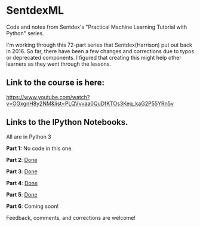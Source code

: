 # SentdexML
Code and notes from Sentdex's "Practical Machine Learning Tutorial with Python" series. 

I'm working through this 72-part series that Sentdex(Harrison) put out back in 2016. So far, there have been a few changes and corrections due to typos or deprecated components. I figured that creating this might help other learners as they went through the lessons. 

## Link to the course is here:

https://www.youtube.com/watch?v=OGxgnH8y2NM&list=PLQVvvaa0QuDfKTOs3Keq_kaG2P55YRn5v

## Links to the IPython Notebooks. 
All are in Python 3

**Part 1:** No code in this one. 

**Part 2**: [Done](https://github.com/GoPlayOutside/SentdexML/blob/master/PML%20Tutorial%20w%20Python%20pt2.ipynb)

**Part 3**: [Done](https://github.com/GoPlayOutside/SentdexML/blob/master/PML%20Tutorial%20w%20Python%20pt3.ipynb)

**Part 4**: [Done](https://github.com/GoPlayOutside/SentdexML/blob/master/PML%20Tutorial%20w%20Python%20pt4.ipynb)

**Part 5**: [Done](https://github.com/GoPlayOutside/SentdexML/blob/master/PML%20Tutorial%20w%20Python%20pt5.ipynb)

**Part 6**: Coming soon!

Feedback, comments, and corrections are welcome!
